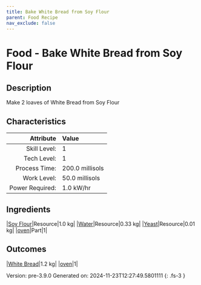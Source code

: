 ```yaml
---
title: Bake White Bread from Soy Flour
parent: Food Recipe
nav_exclude: false
---
```

# Food - Bake White Bread from Soy Flour

## Description
 Make 2 loaves of White Bread from Soy Flour 

## Characteristics

| Attribute      | Value |
|--------:|:------|
|Skill Level:|1|
|Tech Level:|1|
|Process Time:|200.0 millisols|
|Work Level:|50.0 millisols|
|Power Required:|1.0 kW/hr|

## Ingredients

|[Soy Flour](../resource/soy-flour.html)|Resource|1.0 kg|
|[Water](../resource/water.html)|Resource|0.33 kg|
|[Yeast](../resource/yeast.html)|Resource|0.01 kg|
|[oven](../part/oven.html)|Part|1|

## Outcomes

|[White Bread](../resource/white-bread.html)|1.2 kg|
|[oven](../part/oven.html)|1|


Version: pre-3.9.0 Generated on: 2024-11-23T12:27:49.5801111
{: .fs-3 }

